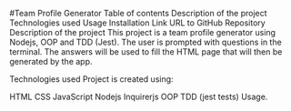 #Team Profile Generator
Table of contents
Description of the project
Technologies used
Usage
Installation
Link URL to GitHub Repository
Description of the project
This project is a team profile generator using Nodejs, OOP and TDD (Jest). The user is prompted with questions in the terminal. The answers will be used to fill the HTML page that will then be generated by the app.

Technologies used
Project is created using:

HTML
CSS
JavaScript
Nodejs
Inquirerjs
OOP
TDD (jest tests)
Usage.

